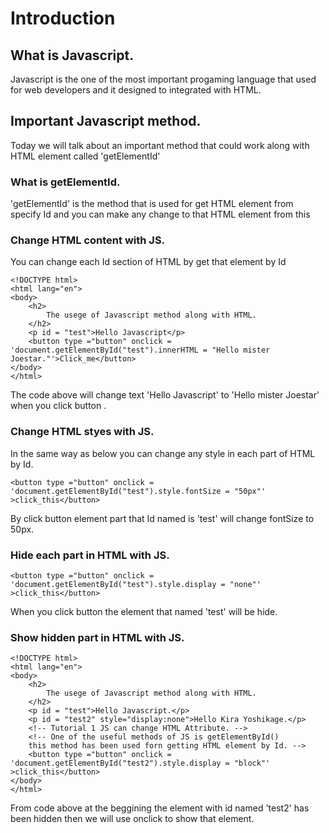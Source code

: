 # Introduction
## What is Javascript.
Javascript is the one of the most important progaming language that used for web developers and it designed to integrated with HTML.
## Important Javascript method.
Today we will talk about an important method that could work along with HTML element 
called 'getElementId'
### What is getElementId.
'getElementId' is the method that is used for get HTML element from specify Id and you can make any change to that HTML element from this
### Change HTML content with JS.
You can change each Id section of HTML by get that element by Id
```
<!DOCTYPE html>
<html lang="en">
<body>
    <h2>
        The usege of Javascript method along with HTML.
    </h2>
    <p id = "test">Hello Javascript</p>
    <button type ="button" onclick = 'document.getElementById("test").innerHTML = "Hello mister Joestar."'>Click_me</button>
</body>
</html>
```
The code above will change text 'Hello Javascript' to 'Hello mister Joestar' when you click button .
### Change HTML styes with JS.
In the same way as below you can change any style in each part of HTML by Id.
```
<button type ="button" onclick = 'document.getElementById("test").style.fontSize = "50px"' >click_this</button>
```
By click button element part that Id named is 'test' will change fontSize to 50px.
### Hide each part in HTML with JS.
```
<button type ="button" onclick = 'document.getElementById("test").style.display = "none"' >click_this</button>
```
When you click button the element that named 'test' will be hide.
### Show hidden part in HTML with JS.
```
<!DOCTYPE html>
<html lang="en">
<body>
    <h2>
        The usege of Javascript method along with HTML.
    </h2>
    <p id = "test">Hello Javascript.</p>
    <p id = "test2" style="display:none">Hello Kira Yoshikage.</p>
    <!-- Tutorial 1 JS can change HTML Attribute. -->
    <!-- One of the useful methods of JS is getElementById() 
    this method has been used forn getting HTML element by Id. -->
    <button type ="button" onclick = 'document.getElementById("test2").style.display = "block"' >click_this</button>
</body>
</html>
```
From code above at the beggining the element with id named 'test2' has been hidden then we will use onclick to show that element.
